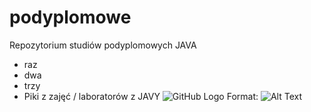 # podyplomowe
Repozytorium studiów podyplomowych JAVA
* raz
* dwa
* trzy
* Piki z zajęć / laboratorów z JAVY
![GitHub Logo](https://encrypted-tbn0.gstatic.com/images?q=tbn:ANd9GcSjN8MxHKtnIt39KLYQ3RntHqMlpaTrS34bWAUmJ64_IivijDJ7KA)
Format: ![Alt Text](https://encrypted-tbn0.gstatic.com/images?q=tbn:ANd9GcTGyZfPmY4QeIT0znQ7iO47evzKQ55Hjqds7ITg8jbiIN0Tk3OV)

